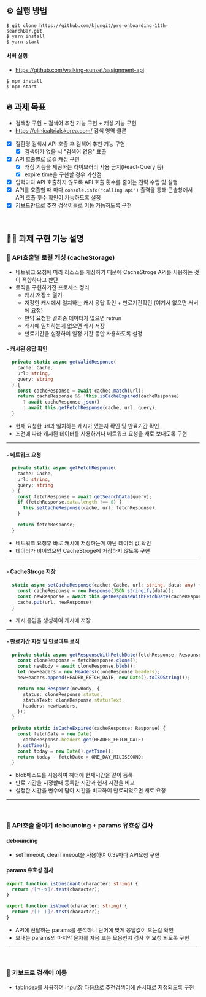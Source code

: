 ## ⚙️ 실행 방법
```
$ git clone https://github.com/kjungit/pre-onboarding-11th-searchBar.git
$ yarn install
$ yarn start
```
#### 서버 실행
- https://github.com/walking-sunset/assignment-api
```
$ npm install
$ npm start
```


## 🔥 과제 목표
- 검색창 구현 + 검색어 추천 기능 구현 + 캐싱 기능 구현
- https://clinicaltrialskorea.com/ 검색 영역 클론
- [x] 질환명 검색시 API 호출 후 검색어 추천 기능 구현
   - [x] 검색어가 없을 시 "검색어 없음" 표출
- [x] API 호출별로 로컬 캐싱 구현
   - [x] 캐싱 기능을 제공하는 라이브러리 사용 금지(React-Query 등)
   - [x] expire time을 구현할 경우 가산점
- [x] 입력마다 API 호출하지 않도록 API 호출 횟수를 줄이는 전략 수립 및 실행
- [x] API를 호출할 때 마다 `console.info("calling api")` 출력을 통해 콘솔창에서 API 호출 횟수 확인이 가능하도록 설정
- [x] 키보드만으로 추천 검색어들로 이동 가능하도록 구현

</br>

## 🙆🏻 과제 구현 기능 설명
### 📌 API호출별 로컬 캐싱 (cacheStorage)
- 네트워크 요청에 따라 리소스를 캐싱하기 때문에 CacheStroge API를 사용하는 것이 적합하다고 판단
- 로직을 구현하기전 프로세스 정리
    - 캐시 저장소 열기
    - 저장한 캐시에서 일치하는 캐시 응답 확인 + 만료기간확인 (여기서 없으면 서버에 요청)  
    - 만약 요청한 결과중 데이터가 없으면 retrun
    - 캐시에 일치하는게 없으면 캐시 저장
    - 만료기간을 설정하여 일정 기간 동안 사용하도록 설정

#### - 캐시된 응답 확인 
```ts
  private static async getValidResponse(
    cache: Cache,
    url: string,
    query: string
  ) {
    const cacheResponse = await caches.match(url); 
    return cacheResponse && !this.isCacheExpired(cacheResponse)
      ? await cacheResponse.json()
      : await this.getFetchResponse(cache, url, query);
  }
```
- 현재 요청한 url과 일치하는 캐시가 있는지 확인 및 만료기간 확인
- 조건에 따라 캐시된 데이터를 사용하거나 네트워크 요청을 새로 보내도록 구현


---


#### - 네트워크 요청
```ts
  private static async getFetchResponse(
    cache: Cache,
    url: string,
    query: string
  ) {
    const fetchResponse = await getSearchData(query);
    if (fetchResponse.data.length !== 0) {
      this.setCacheResponse(cache, url, fetchResponse);
    }

    return fetchResponse;
  }
```
- 네트워크 요청후 바로 캐시에 저장하는게 아닌 데이터 값 확인
- 데이터가 비어있으면 CacheStroge에 저장하지 않도록 구현


---


#### - CacheStroge 저장
```ts
  static async setCacheResponse(cache: Cache, url: string, data: any) {
    const cacheResponse = new Response(JSON.stringify(data));
    const newResponse = await this.getResponseWithFetchDate(cacheResponse);
    cache.put(url, newResponse);
  }
```
- 캐시 응답을 생성하여 캐시에 저장


---


#### - 만료기간 지정 및 만료여부 로직
```ts
  private static async getResponseWithFetchDate(fetchResponse: Response) {
    const cloneResponse = fetchResponse.clone();
    const newBody = await cloneResponse.blob();
    let newHeaders = new Headers(cloneResponse.headers);
    newHeaders.append(HEADER_FETCH_DATE, new Date().toISOString());

    return new Response(newBody, {
      status: cloneResponse.status,
      statusText: cloneResponse.statusText,
      headers: newHeaders,
    });
  }

  private static isCacheExpired(cacheResponse: Response) {
    const fetchDate = new Date(
      cacheResponse.headers.get(HEADER_FETCH_DATE)!
    ).getTime();
    const today = new Date().getTime();
    return today - fetchDate > ONE_DAY_MILISECOND;
  }
```
- blob메소드를 사용하여 헤더에 현재시간을 같이 등록
- 만료 기간을 지정할때 등록한 시간과 현재 시간을 비교
- 설정한 시간을 변수에 담아 시간을 비교하여 만료되었으면 새로 요청

---
</br>

### 📌 API호출 줄이기 debouncing + params 유효성 검사
#### debouncing
- setTimeout, clearTimeout을 사용하여 0.3s마다 API요청 구현
#### params 유효성 검사
```ts
export function isConsonant(character: string) {
  return /[ㄱ-ㅎ]/.test(character);
}

export function isVowel(character: string) {
  return /[ㅏ-ㅣ]/.test(character);
}

```
- API에 전달하는 params를 분석하니 단어에 맞게 응답값이 오는걸 확인
- 보내는 params의 마지막 문자를 자음 또는 모음인지 검사 후 요청 되도록 구현
---

</br>

### 📌 키보드로 검색어 이동
- tabIndex를 사용하여 input창 다음으로 추천검색어에 순서대로 지정되도록 구현
